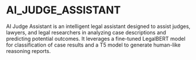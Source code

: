 # AI_JUDGE_ASSISTANT
AI Judge Assistant is an intelligent legal assistant designed to assist judges, lawyers, and legal researchers in analyzing case descriptions and predicting potential outcomes. It leverages a fine-tuned LegalBERT model for classification of case results and a T5 model to generate human-like reasoning reports.
